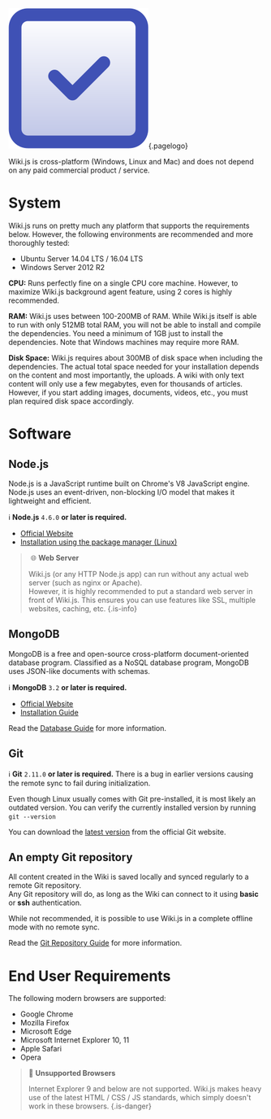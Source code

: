 <!-- TITLE: Prerequisites -->
<!-- SUBTITLE: Requirements to run Wiki.js -->
![Prerequisites](/uploads/page-icons/prerequisites.png "Prerequisites"){.pagelogo}

Wiki.js is cross-platform (Windows, Linux and Mac) and does not depend on any paid commercial product / service.

# System

Wiki.js runs on pretty much any platform that supports the requirements below. However, the following environments are recommended and more thoroughly tested:

- Ubuntu Server 14.04 LTS / 16.04 LTS
- Windows Server 2012 R2

**CPU:** Runs perfectly fine on a single CPU core machine. However, to maximize Wiki.js background agent feature, using 2 cores is highly recommended.

**RAM:** Wiki.js uses between 100-200MB of RAM. While Wiki.js itself is able to run with only 512MB total RAM, you will not be able to install and compile the dependencies. You need a minimum of 1GB just to install the dependencies. Note that Windows machines may require more RAM.

**Disk Space:** Wiki.js requires about 300MB of disk space when including the dependencies. The actual total space needed for your installation depends on the content and most importantly, the uploads. A wiki with only text content will only use a few megabytes, even for thousands of articles. However, if you start adding images, documents, videos, etc., you must plan required disk space accordingly.

# Software
## Node.js

Node.js is a JavaScript runtime built on Chrome's V8 JavaScript engine. Node.js uses an event-driven, non-blocking I/O model that makes it lightweight and efficient.

:information_source: **Node.js** `4.6.0` **or later is required.**

- [Official Website](https://nodejs.org/)
- [Installation using the package manager (Linux)](https://nodejs.org/en/download/package-manager/)

> :globe_with_meridians: **Web Server**
>
> Wiki.js (or any HTTP Node.js app) can run without any actual web server (such as nginx or Apache).  
> However, it is highly recommended to put a standard web server in front of Wiki.js. This ensures you can use features like SSL, multiple websites, caching, etc.
{.is-info}

## MongoDB
MongoDB is a free and open-source cross-platform document-oriented database program. Classified as a NoSQL database program, MongoDB uses JSON-like documents with schemas.

:information_source: **MongoDB** `3.2` **or later is required.**

- [Official Website](https://www.mongodb.com/)
- [Installation Guide](https://docs.mongodb.com/manual/administration/install-community/)

Read the [Database Guide](/wiki/install/database) for more information.

## Git

:information_source: **Git** `2.11.0` **or later is required.** There is a bug in earlier versions causing the remote sync to fail during initialization.

Even though Linux usually comes with Git pre-installed, it is most likely an outdated version. You can verify the currently installed version by running `git --version`

You can download the [latest version](https://git-scm.com/downloads) from the official Git website.

## An empty Git repository

All content created in the Wiki is saved locally and synced regularly to a remote Git repository.  
Any Git repository will do, as long as the Wiki can connect to it using **basic** or **ssh** authentication.

While not recommended, it is possible to use Wiki.js in a complete offline mode with no remote sync.

Read the [Git Repository Guide](/wiki/install/git) for more information.

# End User Requirements
The following modern browsers are supported:

- Google Chrome
- Mozilla Firefox
- Microsoft Edge
- Microsoft Internet Explorer 10, 11
- Apple Safari
- Opera

> :no_entry_sign: **Unsupported Browsers**
> 
> Internet Explorer 9 and below are not supported. Wiki.js makes heavy use of the latest HTML / CSS / JS standards, which simply doesn't work in these browsers.
{.is-danger}